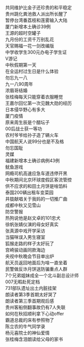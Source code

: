 共同维护比金子还珍贵的和平稳定  
贵州跳化粪池救人派出所长醒了  
暂停台湾番荔枝和莲雾输入大陆  
厦门新增本土确诊39例  
王源的超时空罐子  
九月份的工资千万别乱花  
天官赐福一花一剑改编版  
中学收学生300元办电子学生证  
V游记  
中秋假期第一天  
在全运村过生日是什么体验  
勿忘九一八  
九一八90周年  
浓眉哥结婚  
张桂梅每天只能穿着衣服睡觉  
王嘉尔回忆第一次见魏大勋的经历  
日本侵华野心有多大  
厦门疫情  
原来周生辰是个醋坛子  
00后战士获一等功  
农村爷爷给孙子造了辆火车  
中国航天人说99分也是不及格  
勿忘国耻  
灵媒  
福建新增本土确诊病例43例  
鱿鱼游戏  
网瘾司机高速应急车道违停开黑  
中秋期间北京环球度假区客流管控  
供不应求的和田土月饼是啥馅料  
泰国200辆出租车变菜园  
井胧献唱关于我妈的一切推广曲  
成都中秋又见雪山  
防空警报  
热狗说他是赵文卓的101忠犬  
徐帆张婧仪演的母女好真实  
张真源中戏开学采访  
当猫咪误入男生寝室  
狐猴走路的样子太好玩了  
宫崎骏动画同款海边  
央视中秋晚会节目单出炉  
航天员返回地面后为啥一直坐着  
民警做反诈月饼送防骗重点人群  
7个兄弟姐妹成全一个北斗副总设计师  
007无暇赴死定档  
731部队遗址出土内脏挂架  
朗读者第3季首期太好哭了  
朗读者第三季首期观后感  
贵州客船侧翻事故仍有7人失联  
如何在秋招顺利拿下心动offer  
霸道总裁的床有参照物了  
陈立农的牛气同学录  
杨元喜院士的神仙爱情  
张桂梅含泪朗读给父母的家书  
